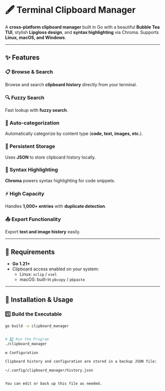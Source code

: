 # 🖋️ Terminal Clipboard Manager

A **cross-platform clipboard manager** built in Go with a beautiful **Bubble Tea TUI**, stylish **Lipgloss design**, and **syntax highlighting** via Chroma. Supports **Linux, macOS, and Windows**.

---

## ✨ Features

### 📋 Browse & Search
Browse and search **clipboard history** directly from your terminal.

### 🔍 Fuzzy Search
Fast lookup with **fuzzy search**.

### 🧠 Auto-categorization
Automatically categorize by content type (**code, text, images, etc.**).

### 💾 Persistent Storage
Uses **JSON** to store clipboard history locally.

### 🎨 Syntax Highlighting
**Chroma** powers syntax highlighting for code snippets.

### ⚡ High Capacity
Handles **1,000+ entries** with **duplicate detection**.

### 📤 Export Functionality
Export **text and image history** easily.

---

## 🧰 Requirements

- **Go 1.21+**
- Clipboard access enabled on your system:
  - Linux: `xclip` / `xsel`  
  - macOS: built-in `pbcopy` / `pbpaste`

---

## 🚀 Installation & Usage

### 1️⃣ Build the Executable
```bash
go build -o clipboard_manager


# 2️⃣ Run the Program
./clipboard_manager

⚙️ Configuration

Clipboard history and configuration are stored in a backup JSON file:

~/.config/clipboard_manager/history.json


You can edit or back up this file as needed.
